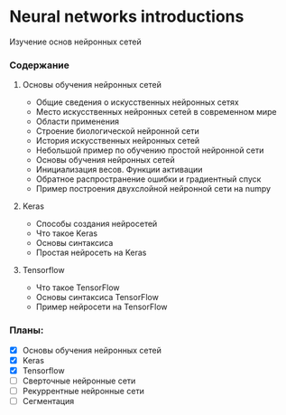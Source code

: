 # Neural networks introductions
Изучение основ нейронных сетей

### Содержание 

1. Основы обучения нейронных сетей
    + Общие сведения о искусственных нейронных сетях
    + Место искусственных нейронных сетей в современном мире
    + Области применения
    + Строение биологической нейронной сети
    + История искусственных нейронных сетей
    + Небольшой пример по обучению простой нейронной сети
    + Основы обучения нейронных сетей
    + Инициализация весов. Функции активации
    + Обратное распространение ошибки и градиентный спуск
    + Пример построения двухслойной нейронной сети на numpy
   
2. Keras
    + Способы создания нейросетей
    + Что такое Keras
    + Основы синтаксиса
    + Простая нейросеть на Keras

3. Tensorflow
    + Что такое TensorFlow
    + Основы синтаксиса TensorFlow
    + Пример нейросети на TensorFlow

### Планы:
- [x] Основы обучения нейронных сетей
- [x] Keras
- [x] Tensorflow
- [ ] Сверточные нейронные сети
- [ ] Рекуррентные нейронные сети
- [ ] Сегментация

